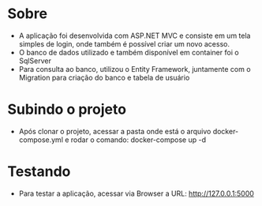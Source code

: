 # Sobre
- A aplicação foi desenvolvida com ASP.NET MVC e consiste em um tela simples de login, onde também é possível criar um novo acesso.
- O banco de dados utilizado e também disponível em container foi o SqlServer
- Para consulta ao banco, utilizou o Entity Framework, juntamente com o Migration para criação do banco e tabela de usuário

# Subindo o projeto
- Após clonar o projeto, acessar a pasta onde está o arquivo docker-compose.yml e rodar o comando: docker-compose up -d

# Testando
- Para testar a aplicação, acessar via Browser a URL: http://127.0.0.1:5000

